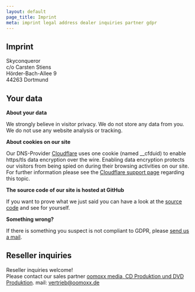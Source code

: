 ```yaml
---
layout: default
page_title: Imprint
meta: imprint legal address dealer inquiries partner gdpr
---
```


Imprint
---

Skyconqueror<br/>
c/o Carsten Stiens<br/>
Hörder-Bach-Allee 9<br/>
44263 Dortmund<br/>

Your data
---

**About your data**

We strongly believe in visitor privacy. We do not store any data from you. We do not use any website analysis or tracking.

**About cookies on our site**

Our DNS-Provider [Cloudflare](https://www.cloudflare.com/) uses one cookie (named \__cfduid) to enable https/tls data encryption over the wire. Enabling data encryption protects our visitors from being spied on during their browsing activities on our site. For further information please see the [Cloudflare support page](https://support.cloudflare.com/hc/en-us/articles/200170156-What-does-the-Cloudflare-cfduid-cookie-do-) regarding this topic.

**The source code of our site is hosted at GitHub**

If you want to prove what we just said you can have a look at the [source code](https://github.com/skyconqueror/skyconqueror.github.io) and see for yourself.

**Something wrong?**

If there is something you suspect is not compliant to GDPR, please [send us a mail](mailto:order@skyconqueror.de).


Reseller inquiries
---

Reseller inquiries welcome!<br/>
Please contact our sales partner
<a href="http://www.oomoxx.com">oomoxx media, CD Produktion und DVD Produktion</a>.
mail: <a href="mailto:vertrieb@oomoxx.de">vertrieb@oomoxx.de</a>

